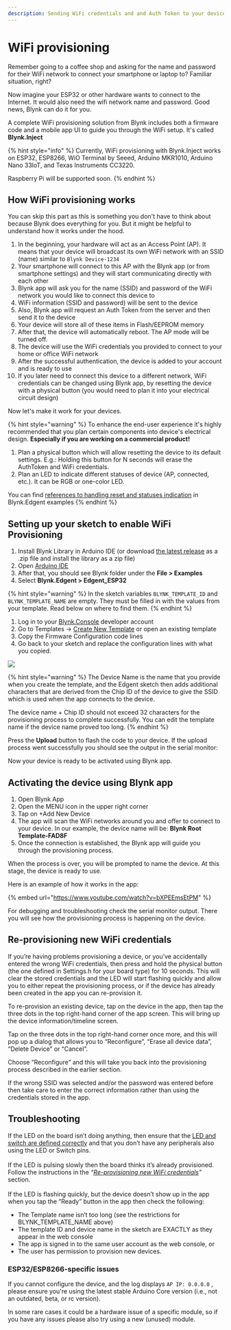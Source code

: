 ```yaml
---
description: Sending WiFi credentials and and Auth Token to your device
---
```


# WiFi provisioning

Remember going to a coffee shop and asking for the name and password for their WiFi network to connect your smartphone or laptop to? Familiar situation, right?

Now imagine your ESP32 or other hardware wants to connect to the Internet. It would also need the wifi network name and password. Good news, Blynk can do it for you.

A complete WiFi provisioning solution from Blynk includes both a firmware code and a mobile app UI to guide you through the WiFi setup. It's called **Blynk.Inject**

{% hint style="info" %}
Currently, WiFi provisioning with Blynk.Inject works on ESP32, ESP8266, WiO Terminal by Seeed, Arduino MKR1010, Arduino Nano 33IoT, and Texas Instruments CC3220.

Raspberry Pi will be supported soon.
{% endhint %}

## **How WiFi provisioning works**

You can skip this part as this is something you don't have to think about because Blynk does everything for you. But it might be helpful to understand how it works under the hood.

1. In the beginning, your hardware will act as an Access Point (AP). It means that your device will broadcast its own WiFi network with an SSID (name) similar to `Blynk Device-1234`
2. Your smartphone will connect to this AP with the Blynk app (or from smartphone settings) and they will start communicating directly with each other
3. Blynk app will ask you for the name (SSID) and password of the WiFi network you would like to connect this device to
4. WiFi information (SSID and password) will be sent to the device
5. Also, Blynk app will request an Auth Token from the server and then send it to the device
6. Your device will store all of these items in Flash/EEPROM memory
7. After that, the device will automatically reboot. The AP mode will be turned off.
8. The device will use the WiFi credentials you provided to connect to your home or office WiFi network
9. After the successful authentication, the device is added to your account and is ready to use
10. If you later need to connect this device to a different network, WiFi credentials can be changed using Blynk app, by resetting the device with a physical button (you would need to plan it into your electrical circuit design)

Now let's make it work for your devices.

{% hint style="warning" %}
To enhance the end-user experience it's highly recommended that you plan certain components into device's electrical design. **Especially if you are working on a commercial product!**

1. Plan a physical button which will allow resetting the device to its default settings. E.g.: Holding this button for N seconds will erase the AuthToken and WiFi credentials.
2. Plan an LED to indicate different statuses of device (AP, connected, etc.). It can be RGB or one-color LED.

You can find [references to handling reset and statuses indication](https://docs.blynk.io/en/getting-started/template-quick-setup/prepare-code#defining-your-physical-button-and-led) in Blynk.Edgent examples
{% endhint %}

## Setting up your sketch to enable WiFi Provisioning

1. Install Blynk Library in Arduino IDE (or download [the latest release](https://github.com/blynkkk/blynk-library/releases/latest) as a .zip file and install the library as a zip file)
2. Open [Arduino IDE](https://www.arduino.cc/en/software)
3. After that, you should see Blynk folder under the **File > Examples**
4. Select **Blynk.Edgent > Edgent\_ESP32**

{% hint style="warning" %}
In the sketch variables `BLYNK_TEMPLATE_ID` and `BLYNK_TEMPLATE_NAME` are empty. They must be filled in with the values from your template. Read below on where to find them.
{% endhint %}

1. Log in to your [Blynk.Console](https://blynk.cloud/) developer account
2. Go to Templates -> [Create New Template](../template-quick-setup/#create-a-template) or open an existing template
3. Copy the Firmware Configuration code lines
4. Go back to your sketch and replace the configuration lines with what you copied.

![](../../.gitbook/assets/apr-07-2021-14-06-30.gif)

{% hint style="warning" %}
The Device Name is the name that you provide when you create the template, and the Edgent sketch then adds additional characters that are derived from the Chip ID of the device to give the SSID which is used when the app connects to the device.

The device name + Chip ID should not exceed 32 characters for the provisioning process to complete successfully. You can edit the template name if the device name proved too long.
{% endhint %}

Press the **Upload** button to flash the code to your device. If the upload process went successfully you should see the output in the serial monitor:

Now your device is ready to be activated using Blynk app.

## Activating the device using Blynk app

1. Open Blynk App
2. Open the MENU icon in the upper right corner
3. Tap on +Add New Device
4. The app will scan the WiFi networks around you and offer to connect to your device. In our example, the device name will be: **Blynk Root Template-FAD8F**
5. Once the connection is established, the Blynk app will guide you through the provisioning process.

When the process is over, you will be prompted to name the device. At this stage, the device is ready to use.

Here is an example of how it works in the app:

{% embed url="https://www.youtube.com/watch?v=bXPEEmsEtPM" %}

For debugging and troubleshooting check the serial monitor output. There you will see how the provisioning process is happening on the device.

## Re-provisioning new WiFi credentials

If you’re having problems provisioning a device, or you’ve accidentally entered the wrong WiFi credentials, then press and hold the physical button (the one defined in Settings.h for your board type) for 10 seconds. This will clear the stored credentials and the LED will start flashing quickly and allow you to either repeat the provisioning process, or if the device has already been created in the app you can re-provision it.

To re-provision an existing device, tap on the device in the app, then tap the three dots in the top right-hand corner of the app screen. This will bring up the device information/timeline screen.

Tap on the three dots in the top right-hand corner once more, and this will pop up a dialog that allows you to “Reconfigure”, “Erase all device data”, “Delete Device” or “Cancel”.

Choose “Reconfigure” and this will take you back into the provisioning process described in the earlier section.

If the wrong SSID was selected and/or the password was entered before then take care to enter the correct information rather than using the credentials stored in the app.

## Troubleshooting

If the LED on the board isn’t doing anything, then ensure that the [LED and switch are defined correctly](https://docs.blynk.io/en/getting-started/template-quick-setup/prepare-code#defining-your-physical-button-and-led) and that you don’t have any peripherals also using the LED or Switch pins.\
\
If the LED is pulsing slowly then the board thinks it’s already provisioned. Follow the instructions in the _“_[_Re-provisioning new WiFi credentials_](https://docs.blynk.io/en/getting-started/activating-devices/blynk-edgent-wifi-provisioning#re-provisioning-new-wifi-credentials)_”_ section.\
\
If the LED is flashing quickly, but the device doesn’t show up in the app when you tap the “Ready” button in the app then check the following:

* The Template name isn’t too long (see the restrictions for BLYNK\_TEMPLATE\_NAME above)
* The template ID and device name in the sketch are EXACTLY as they appear in the web console
* The app is signed in to the same user account as the web console, or
* The user has permission to provision new devices.

### ESP32/ESP8266-specific issues

If you cannot configure the device, and the log displays `AP IP: 0.0.0.0` , please ensure you're using the latest stable Arduino Core version (i.e., not an outdated, beta, or rc version).

In some rare cases it could be a hardware issue of a specific module, so if you have any issues please also try using a new (unused) module.
